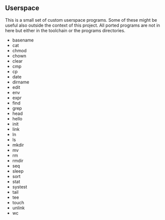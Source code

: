 
## Userspace

This is a small set of custom userspace programs. Some of these might be useful also outside the
context of this project.
All ported programs are not in here but either in the toolchain or the programs directories.

* basename
* cat
* chmod
* chown
* clear
* cmp
* cp
* date
* dirname
* edit
* env
* expr
* find
* grep
* head
* hello
* init
* link
* ln
* ls
* mkdir
* mv
* rm
* rmdir
* seq
* sleep
* sort
* stat
* systest
* tail
* tee
* touch
* unlink
* wc

